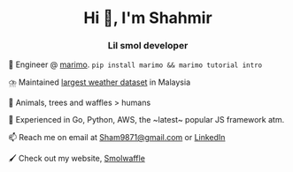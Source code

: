 <h1 align="center">Hi 👋, I'm Shahmir</h1>
<h3 align="center">Lil smol developer</h3>

🌱 Engineer @ [marimo](https://marimo.io/). `pip install marimo && marimo tutorial intro`

⛈️ Maintained [largest weather dataset](https://www.kaggle.com/datasets/shahmirvarqha/weather-data-malaysia) in Malaysia

🦧 Animals, trees and waffles > humans

🎨 Experienced in Go, Python, AWS, the ~latest~ popular JS framework atm.

📫 Reach me on email at Sham9871@gmail.com or [LinkedIn](https://linkedin.com/in/shahmir-varqha)

🖌️ Check out my website, [Smolwaffle](https://www.smolwaffle.com)

<!---
Light2Dark/Light2Dark is a ✨ special ✨ repository because its `README.md` (this file) appears on your GitHub profile.
You can click the Preview link to take a look at your changes.
--->
